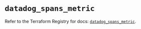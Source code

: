 # `datadog_spans_metric`

Refer to the Terraform Registry for docs: [`datadog_spans_metric`](https://registry.terraform.io/providers/datadog/datadog/3.51.0/docs/resources/spans_metric).
